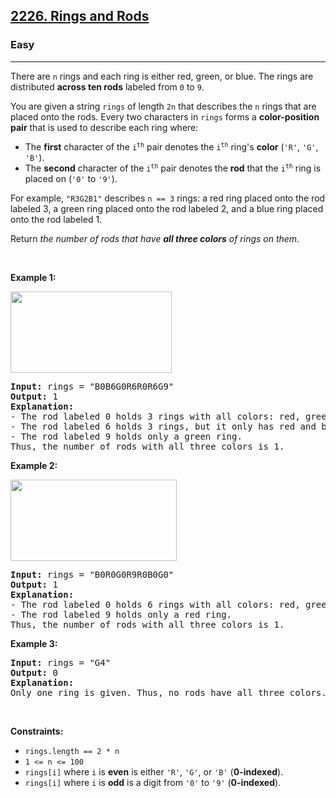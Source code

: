 <h2><a href="https://leetcode.com/problems/rings-and-rods/">2226. Rings and Rods</a></h2><h3>Easy</h3><hr><p>There are <code>n</code> rings and each ring is either red, green, or blue. The rings are distributed <strong>across ten rods</strong> labeled from <code>0</code> to <code>9</code>.</p>

<p>You are given a string <code>rings</code> of length <code>2n</code> that describes the <code>n</code> rings that are placed onto the rods. Every two characters in <code>rings</code> forms a <strong>color-position pair</strong> that is used to describe each ring where:</p>

<ul>
	<li>The <strong>first</strong> character of the <code>i<sup>th</sup></code> pair denotes the <code>i<sup>th</sup></code> ring&#39;s <strong>color</strong> (<code>&#39;R&#39;</code>, <code>&#39;G&#39;</code>, <code>&#39;B&#39;</code>).</li>
	<li>The <strong>second</strong> character of the <code>i<sup>th</sup></code> pair denotes the <strong>rod</strong> that the <code>i<sup>th</sup></code> ring is placed on (<code>&#39;0&#39;</code> to <code>&#39;9&#39;</code>).</li>
</ul>

<p>For example, <code>&quot;R3G2B1&quot;</code> describes <code>n == 3</code> rings: a red ring placed onto the rod labeled 3, a green ring placed onto the rod labeled 2, and a blue ring placed onto the rod labeled 1.</p>

<p>Return <em>the number of rods that have <strong>all three colors</strong> of rings on them.</em></p>

<p>&nbsp;</p>
<p><strong class="example">Example 1:</strong></p>
<img alt="" src="https://assets.leetcode.com/uploads/2021/11/23/ex1final.png" style="width: 258px; height: 130px;" />
<pre>
<strong>Input:</strong> rings = &quot;B0B6G0R6R0R6G9&quot;
<strong>Output:</strong> 1
<strong>Explanation:</strong> 
- The rod labeled 0 holds 3 rings with all colors: red, green, and blue.
- The rod labeled 6 holds 3 rings, but it only has red and blue.
- The rod labeled 9 holds only a green ring.
Thus, the number of rods with all three colors is 1.
</pre>

<p><strong class="example">Example 2:</strong></p>
<img alt="" src="https://assets.leetcode.com/uploads/2021/11/23/ex2final.png" style="width: 266px; height: 130px;" />
<pre>
<strong>Input:</strong> rings = &quot;B0R0G0R9R0B0G0&quot;
<strong>Output:</strong> 1
<strong>Explanation:</strong> 
- The rod labeled 0 holds 6 rings with all colors: red, green, and blue.
- The rod labeled 9 holds only a red ring.
Thus, the number of rods with all three colors is 1.
</pre>

<p><strong class="example">Example 3:</strong></p>

<pre>
<strong>Input:</strong> rings = &quot;G4&quot;
<strong>Output:</strong> 0
<strong>Explanation:</strong> 
Only one ring is given. Thus, no rods have all three colors.
</pre>

<p>&nbsp;</p>
<p><strong>Constraints:</strong></p>

<ul>
	<li><code>rings.length == 2 * n</code></li>
	<li><code>1 &lt;= n &lt;= 100</code></li>
	<li><code>rings[i]</code> where <code>i</code> is <strong>even</strong> is either <code>&#39;R&#39;</code>, <code>&#39;G&#39;</code>, or <code>&#39;B&#39;</code> (<strong>0-indexed</strong>).</li>
	<li><code>rings[i]</code> where <code>i</code> is <strong>odd</strong> is a digit from <code>&#39;0&#39;</code> to <code>&#39;9&#39;</code> (<strong>0-indexed</strong>).</li>
</ul>
